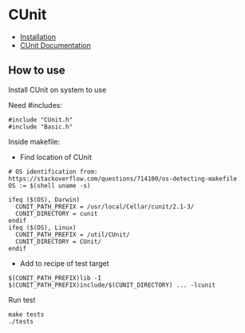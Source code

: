 # CUnit
- [Installation](http://cunit.sourceforge.net/)
- [CUnit Documentation](http://cunit.sourceforge.net/doc/)

## How to use
Install CUnit on system to use

Need #includes:
```
#include "CUnit.h"
#include "Basic.h"
```

Inside makefile:
- Find location of CUnit
```
# OS identification from: https://stackoverflow.com/questions/714100/os-detecting-makefile
OS := $(shell uname -s)

ifeq ($(OS), Darwin) 
  CUNIT_PATH_PREFIX = /usr/local/Cellar/cunit/2.1-3/
  CUNIT_DIRECTORY = cunit
endif
ifeq ($(OS), Linux) 
  CUNIT_PATH_PREFIX = /util/CUnit/
  CUNIT_DIRECTORY = CUnit/
endif
```
- Add to recipe of test target
```
$(CUNIT_PATH_PREFIX)lib -I $(CUNIT_PATH_PREFIX)include/$(CUNIT_DIRECTORY) ... -lcunit
```

Run test
```
make tests
./tests
```

